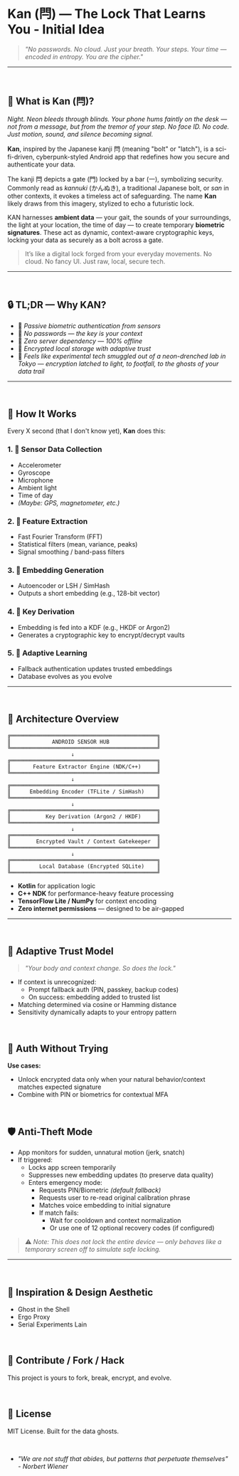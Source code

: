 # Kan (閂) — The Lock That Learns You - Initial Idea

> *"No passwords. No cloud. Just your breath. Your steps. Your time — encoded in entropy. You are the cipher."*

---
<br>

## 🧬 What is Kan (閂)?

*Night. Neon bleeds through blinds. Your phone hums faintly on the desk — not from a message, but from the tremor of your step. No face ID. No code. Just motion, sound, and silence becoming signal.*

**Kan**, inspired by the Japanese kanji 閂 (meaning "bolt" or "latch"), is a sci-fi-driven, cyberpunk-styled Android app that redefines how you secure and authenticate your data.

The kanji 閂 depicts a gate (門) locked by a bar (一), symbolizing security. Commonly read as *kannuki* (かんぬき), a traditional Japanese bolt, or *san* in other contexts, it evokes a timeless act of safeguarding. The name **Kan** likely draws from this imagery, stylized to echo a futuristic lock.

KAN harnesses **ambient data** — your gait, the sounds of your surroundings, the light at your location, the time of day — to create temporary **biometric signatures**. These act as dynamic, context-aware cryptographic keys, locking your data as securely as a bolt across a gate.

> It’s like a digital lock forged from your everyday movements. No cloud. No fancy UI. Just raw, local, secure tech.

---
<br>

## 🔒 TL;DR — Why KAN?

- 🧠 *Passive biometric authentication from sensors*
- 🔐 *No passwords — the key is your context*
- 🚫 *Zero server dependency — 100% offline*
- 💾 *Encrypted local storage with adaptive trust*
- 🧪 *Feels like experimental tech smuggled out of a neon-drenched lab in Tokyo — encryption latched to light, to footfall, to the ghosts of your data trail*

---
<br>

## 🧠 How It Works

Every X second (that I don't know yet), **Kan** does this:

### 1. 📡 Sensor Data Collection
- Accelerometer
- Gyroscope
- Microphone
- Ambient light
- Time of day
- *(Maybe: GPS, magnetometer, etc.)*

### 2. 🧪 Feature Extraction
- Fast Fourier Transform (FFT)
- Statistical filters (mean, variance, peaks)
- Signal smoothing / band-pass filters

### 3. 🧬 Embedding Generation
- Autoencoder or LSH / SimHash
- Outputs a short embedding (e.g., 128-bit vector)

### 4. 🔑 Key Derivation
- Embedding is fed into a KDF (e.g., HKDF or Argon2)
- Generates a cryptographic key to encrypt/decrypt vaults

### 5. 🤖 Adaptive Learning
- Fallback authentication updates trusted embeddings
- Database evolves as you evolve

---
<br>

## 🧩 Architecture Overview

```
╔══════════════════════════════════════════════╗
║             ANDROID SENSOR HUB               ║
╚══════════════════════════════════════════════╝
                    ↓
╔══════════════════════════════════════════════╗
║       Feature Extractor Engine (NDK/C++)     ║
╚══════════════════════════════════════════════╝
                    ↓
╔══════════════════════════════════════════════╗
║      Embedding Encoder (TFLite / SimHash)    ║
╚══════════════════════════════════════════════╝
                    ↓
╔══════════════════════════════════════════════╗
║           Key Derivation (Argon2 / HKDF)     ║
╚══════════════════════════════════════════════╝
                    ↓
╔══════════════════════════════════════════════╗
║        Encrypted Vault / Context Gatekeeper  ║
╚══════════════════════════════════════════════╝
                    ↓
╔══════════════════════════════════════════════╗
║         Local Database (Encrypted SQLite)    ║
╚══════════════════════════════════════════════╝
```

- **Kotlin** for application logic
- **C++ NDK** for performance-heavy feature processing
- **TensorFlow Lite / NumPy** for context encoding
- **Zero internet permissions** — designed to be air-gapped

---
<br>

## 🧠 Adaptive Trust Model

> *"Your body and context change. So does the lock."*

- If context is unrecognized:
  - Prompt fallback auth (PIN, passkey, backup codes)  
  - On success: embedding added to trusted list
- Matching determined via cosine or Hamming distance  
- Sensitivity dynamically adapts to your entropy pattern

<br>

## 👤 Auth Without Trying

**Use cases:**

- Unlock encrypted data only when your natural behavior/context matches expected signature
- Combine with PIN or biometrics for contextual MFA

<br>

## 🛡️ Anti-Theft Mode

- App monitors for sudden, unnatural motion (jerk, snatch)
- If triggered:
  - Locks app screen temporarily
  - Suppresses new embedding updates (to preserve data quality)
  - Enters emergency mode:
    - Requests PIN/Biometric *(default fallback)*
    - Requests user to re-read original calibration phrase
    - Matches voice embedding to initial signature
    - If match fails:
      - Wait for cooldown and context normalization
      - Or use one of 12 optional recovery codes (if configured)

> ⚠️ *Note: This does not lock the entire device — only behaves like a temporary screen off to simulate safe locking.*

---
<br>

## 🌌 Inspiration & Design Aesthetic

- Ghost in the Shell
- Ergo Proxy
- Serial Experiments Lain

<br>

## 📡 Contribute / Fork / Hack

This project is yours to fork, break, encrypt, and evolve.

<br>

## 🧾 License

MIT License. Built for the data ghosts.

<br>


- *"We are not stuff that abides, but patterns that perpetuate themselves" - Norbert Wiener*
